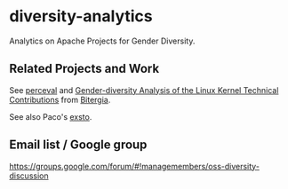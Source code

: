 # diversity-analytics
Analytics on Apache Projects for Gender Diversity.

## Related Projects and Work

See [perceval](https://github.com/grimoirelab/perceval) and [Gender-diversity Analysis of the Linux Kernel Technical Contributions](https://blog.bitergia.com/2016/10/11/gender-diversity-analysis-of-the-linux-kernel-technical-contributions/) from [Bitergia](https://www.bitergia.com/).

See also Paco's [exsto](https://github.com/ceteri/exsto).

## Email list / Google group

https://groups.google.com/forum/#!managemembers/oss-diversity-discussion

